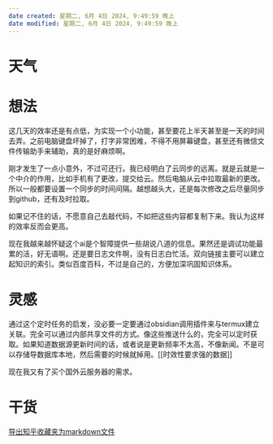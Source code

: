 ```yaml
---
date created: 星期二, 6月 4日 2024, 9:49:59 晚上
date modified: 星期二, 6月 4日 2024, 9:49:59 晚上
---
```

#  天气


#  想法
这几天的效率还是有点低，为实现一个小功能，甚至要花上半天甚至是一天的时间去弄。之前电脑键盘坏掉了，打字非常困难，不得不用屏幕键盘，甚至还有微信文件传输助手来辅助，真的是好麻烦啊。

刚才发生了一点小意外，不过可还行。我已经明白了云同步的远离。就是云就是一个中介的作用，比如手机有了更改，提交给云。然后电脑从云中拉取最新的更改。所以一般都要设置一个同步的时间间隔。越想越头大，还是每次修改之后尽量同步到github，还有及时拉取。

如果记不住的话，不愿意自己去敲代码，不如把这些内容都复制下来。我认为这样的效率反而会更高。

现在我越来越怀疑这个ai是个智障提供一些胡说八道的信息。果然还是调试功能最累的活，好无语啊。还是要日志文件啊，没有日志白忙活。双向链接主要可以建立起知识的索引。类似百度百科，不过是自己的，方便加深巩固知识体系。

# 灵感 
通过这个定时任务的启发，没必要一定要通过obsidian调用插件来与termux建立关联。完全可以通过内部共享文件的方式。像这些推送什么的，完全可以定时获取。如果知道数据源更新时间的话，或者说是更新频率不太高，不像新闻。不是可以存储导数据库本地，然后需要的时候就掉用。[[时效性要求强的数据]]

现在我又有了买个国外云服务器的需求。


#  干货
[导出知乎收藏夹为markdown文件](https://forum-zh.obsidian.md/t/topic/3910?u=mika)